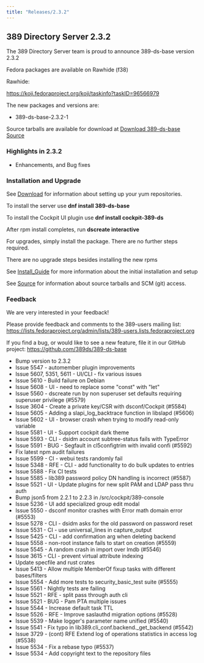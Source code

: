 ```yaml
---
title: "Releases/2.3.2"
---
```


389 Directory Server 2.3.2
-----------------------------

The 389 Directory Server team is proud to announce 389-ds-base version 2.3.2

Fedora packages are available on Rawhide (f38)

Rawhide:

<https://koji.fedoraproject.org/koji/taskinfo?taskID=96566979>

The new packages and versions are:

- 389-ds-base-2.3.2-1

Source tarballs are available for download at [Download 389-ds-base Source](https://github.com/389ds/389-ds-base/archive/389-ds-base-2.3.2.tar.gz)

### Highlights in 2.3.2

- Enhancements, and Bug fixes

### Installation and Upgrade 

See [Download](../download.html) for information about setting up your yum repositories.

To install the server use **dnf install 389-ds-base**

To install the Cockpit UI plugin use **dnf install cockpit-389-ds**

After rpm install completes, run **dscreate interactive**

For upgrades, simply install the package.  There are no further steps required.

There are no upgrade steps besides installing the new rpms 

See [Install\_Guide](../howto/howto-install-389.html) for more information about the initial installation and setup

See [Source](../development/source.html) for information about source tarballs and SCM (git) access.

### Feedback

We are very interested in your feedback!

Please provide feedback and comments to the 389-users mailing list: <https://lists.fedoraproject.org/admin/lists/389-users.lists.fedoraproject.org>

If you find a bug, or would like to see a new feature, file it in our GitHub project: <https://github.com/389ds/389-ds-base>

- Bump version to 2.3.2
- Issue 5547 - automember plugin improvements
- Issue 5607, 5351, 5611 - UI/CLI - fix various issues
- Issue 5610 - Build failure on Debian
- Issue 5608 - UI - need to replace some "const" with "let"
- Issue 5560 - dscreate run by non superuser set defaults requiring superuser privilege (#5579)
- Issue 3604 - Create a private key/CSR with dsconf/Cockpit (#5584)
- Issue 5605 - Adding a slapi_log_backtrace function in libslapd (#5606)
- Issue 5602 - UI - browser crash when trying to modify read-only variable
- Issue 5581 - UI - Support cockpit dark theme
- Issue 5593 - CLI - dsidm account subtree-status fails with TypeError
- Issue 5591 - BUG - Segfault in cl5configtrim with invalid confi (#5592)
- Fix latest npm audit failures
- Issue 5599 - CI - webui tests randomly fail
- Issue 5348 - RFE - CLI - add functionality to do bulk updates to entries
- Issue 5588 - Fix CI tests
- Issue 5585 - lib389 password policy DN handling is incorrect (#5587)
- Issue 5521 - UI - Update plugins for new split PAM and LDAP pass thru auth
- Bump json5 from 2.2.1 to 2.2.3 in /src/cockpit/389-console
- Issue 5236 - UI add specialized group edit modal
- Issue 5550 - dsconf monitor crashes with Error math domain error (#5553)
- Issue 5278 - CLI - dsidm asks for the old password on password reset
- Issue 5531 - CI - use universal_lines in capture_output
- Issue 5425 - CLI - add confirmation arg when deleting backend
- Issue 5558 - non-root instance fails to start on creation (#5559)
- Issue 5545 - A random crash in import over lmdb (#5546)
- Issue 3615 - CLI - prevent virtual attribute indexing
- Update specfile and rust crates
- Issue 5413 - Allow multiple MemberOf fixup tasks with different bases/filters
- Issue 5554 - Add more tests to security_basic_test suite (#5555)
- Issue 5561 - Nightly tests are failing
- Issue 5521 - RFE - split pass through auth cli
- Issue 5521 - BUG - Pam PTA multiple issues
- Issue 5544 - Increase default task TTL
- Issue 5526 - RFE - Improve saslauthd migration options (#5528)
- Issue 5539 - Make logger's parameter name unified (#5540)
- Issue 5541 - Fix typo in lib389.cli_conf.backend._get_backend (#5542)
- Issue 3729 - (cont) RFE Extend log of operations statistics in access log (#5538)
- Issue 5534 - Fix a rebase typo (#5537)
- Issue 5534 - Add copyright text to the repository files


